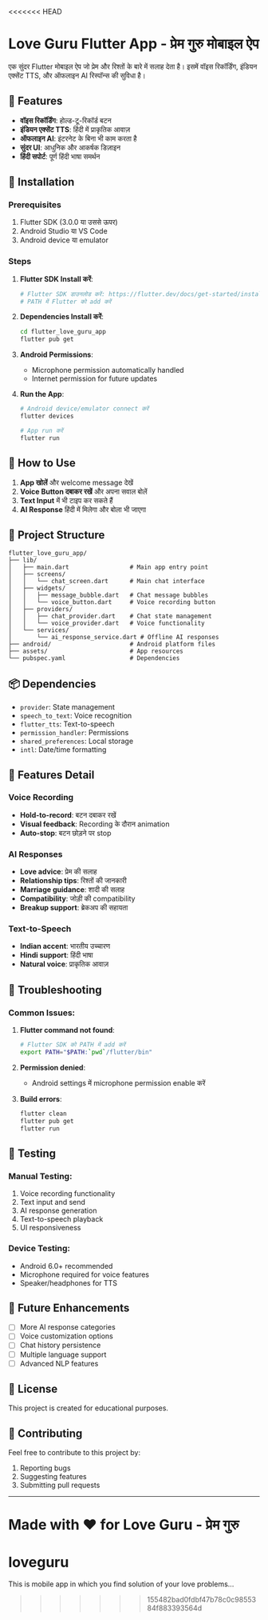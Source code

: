 <<<<<<< HEAD
# Love Guru Flutter App - प्रेम गुरु मोबाइल ऐप

एक सुंदर Flutter मोबाइल ऐप जो प्रेम और रिश्तों के बारे में सलाह देता है। इसमें वॉइस रिकॉर्डिंग, इंडियन एक्सेंट TTS, और ऑफलाइन AI रिस्पॉन्स की सुविधा है।

## 🚀 Features

- **वॉइस रिकॉर्डिंग**: होल्ड-टू-रिकॉर्ड बटन
- **इंडियन एक्सेंट TTS**: हिंदी में प्राकृतिक आवाज़
- **ऑफलाइन AI**: इंटरनेट के बिना भी काम करता है
- **सुंदर UI**: आधुनिक और आकर्षक डिज़ाइन
- **हिंदी सपोर्ट**: पूर्ण हिंदी भाषा समर्थन

## 📱 Installation

### Prerequisites
1. Flutter SDK (3.0.0 या उससे ऊपर)
2. Android Studio या VS Code
3. Android device या emulator

### Steps

1. **Flutter SDK Install करें**:
   ```bash
   # Flutter SDK डाउनलोड करें: https://flutter.dev/docs/get-started/install
   # PATH में Flutter को add करें
   ```

2. **Dependencies Install करें**:
   ```bash
   cd flutter_love_guru_app
   flutter pub get
   ```

3. **Android Permissions**:
   - Microphone permission automatically handled
   - Internet permission for future updates

4. **Run the App**:
   ```bash
   # Android device/emulator connect करें
   flutter devices
   
   # App run करें
   flutter run
   ```

## 🎯 How to Use

1. **App खोलें** और welcome message देखें
2. **Voice Button दबाकर रखें** और अपना सवाल बोलें
3. **Text Input** में भी टाइप कर सकते हैं
4. **AI Response** हिंदी में मिलेगा और बोला भी जाएगा

## 🔧 Project Structure

```
flutter_love_guru_app/
├── lib/
│   ├── main.dart                 # Main app entry point
│   ├── screens/
│   │   └── chat_screen.dart      # Main chat interface
│   ├── widgets/
│   │   ├── message_bubble.dart   # Chat message bubbles
│   │   └── voice_button.dart     # Voice recording button
│   ├── providers/
│   │   ├── chat_provider.dart    # Chat state management
│   │   └── voice_provider.dart   # Voice functionality
│   └── services/
│       └── ai_response_service.dart # Offline AI responses
├── android/                      # Android platform files
├── assets/                       # App resources
└── pubspec.yaml                  # Dependencies
```

## 📦 Dependencies

- `provider`: State management
- `speech_to_text`: Voice recognition
- `flutter_tts`: Text-to-speech
- `permission_handler`: Permissions
- `shared_preferences`: Local storage
- `intl`: Date/time formatting

## 🎨 Features Detail

### Voice Recording
- **Hold-to-record**: बटन दबाकर रखें
- **Visual feedback**: Recording के दौरान animation
- **Auto-stop**: बटन छोड़ने पर stop

### AI Responses
- **Love advice**: प्रेम की सलाह
- **Relationship tips**: रिश्तों की जानकारी
- **Marriage guidance**: शादी की सलाह
- **Compatibility**: जोड़ी की compatibility
- **Breakup support**: ब्रेकअप की सहायता

### Text-to-Speech
- **Indian accent**: भारतीय उच्चारण
- **Hindi support**: हिंदी भाषा
- **Natural voice**: प्राकृतिक आवाज़

## 🔧 Troubleshooting

### Common Issues:

1. **Flutter command not found**:
   ```bash
   # Flutter SDK को PATH में add करें
   export PATH="$PATH:`pwd`/flutter/bin"
   ```

2. **Permission denied**:
   - Android settings में microphone permission enable करें

3. **Build errors**:
   ```bash
   flutter clean
   flutter pub get
   flutter run
   ```

## 📱 Testing

### Manual Testing:
1. Voice recording functionality
2. Text input and send
3. AI response generation
4. Text-to-speech playback
5. UI responsiveness

### Device Testing:
- Android 6.0+ recommended
- Microphone required for voice features
- Speaker/headphones for TTS

## 🚀 Future Enhancements

- [ ] More AI response categories
- [ ] Voice customization options
- [ ] Chat history persistence
- [ ] Multiple language support
- [ ] Advanced NLP features

## 📄 License

This project is created for educational purposes.

## 🤝 Contributing

Feel free to contribute to this project by:
1. Reporting bugs
2. Suggesting features
3. Submitting pull requests

---

**Made with ❤️ for Love Guru - प्रेम गुरु**
=======
# loveguru
This is mobile app in which you find solution of your love problems...
>>>>>>> 155482bad0fdbf47b78c0c9855384f883393564d
